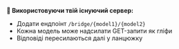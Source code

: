 **🧬 Використовуючи твій існуючий сервер:**
- Додати ендпоінт `/bridge/{model1}/{model2}`
- Кожна модель може надсилати GET-запити як гліфи
- Відповіді пересилаються далі у ланцюжку